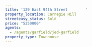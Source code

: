 ```yaml
---
title: '129 East 94th Street        '
property_location: Carnegie Hill
streeteasy_status: Sold
price: "5250000"
agents:
  - /agents/garfield/jed-garfield
property_type: Townhouse
---
```


